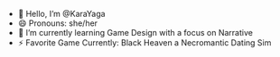 - 👋 Hello, I’m @KaraYaga
- 😄 Pronouns: she/her
- 🌱 I’m currently learning Game Design with a focus on Narrative
- ⚡ Favorite Game Currently: Black Heaven a Necromantic Dating Sim

